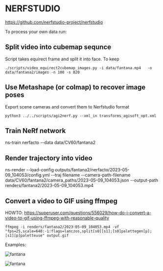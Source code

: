

# NERFSTUDIO

https://github.com/nerfstudio-project/nerfstudio

To process your own data run:

## Split video into cubemap sequnce

Script takes equirect frame and split it into face.
To keep


```shell
./scripts/video_equirect2cubemap_images.py -i data/fantana.mp4   -o data/fantana2/images -n 100 -s 820
```

## Use Metashape (or colmap) to recover image poses

Export scene cameras and convert them to Nerfstudio format

```shell
python3 ../../scripts/agi2nerf.py --xml_in transforms_agisoft_opt.xml
```

## Train NeRf network

ns-train nerfacto --data data/CV60/fantana2

## Render trajectory into video
ns-render --load-config outputs/fantana2/nerfacto/2023-05-09_104053/config.yml --traj filename --camera-path-filename data/CV60/fantana2/camera_paths/2023-05-09_104053.json --output-path renders/fantana2/2023-05-09_104053.mp4


## Convert a video to GIF using ffmpeg

HOWTO: https://superuser.com/questions/556029/how-do-i-convert-a-video-to-gif-using-ffmpeg-with-reasonable-quality

```shell
ffmpeg -i renders/fantana2/2023-05-09_104053.mp4 -vf "fps=25,scale=640:-1:flags=lanczos,split[s0][s1];[s0]palettegen[p];[s1][p]paletteuse" output.gif
```


Examples:

![fantana](images/fantana.gif "Fantana")

![fantana](images/bomsai.gif "Bonsai")
